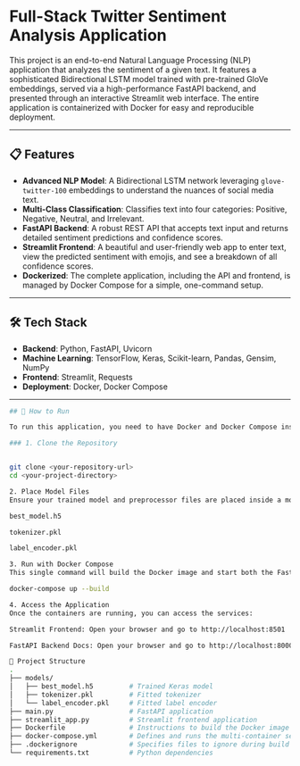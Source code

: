 # Full-Stack Twitter Sentiment Analysis Application

This project is an end-to-end Natural Language Processing (NLP) application that analyzes the sentiment of a given text. It features a sophisticated Bidirectional LSTM model trained with pre-trained GloVe embeddings, served via a high-performance FastAPI backend, and presented through an interactive Streamlit web interface. The entire application is containerized with Docker for easy and reproducible deployment.



---

## 📋 Features

-   **Advanced NLP Model**: A Bidirectional LSTM network leveraging `glove-twitter-100` embeddings to understand the nuances of social media text.
-   **Multi-Class Classification**: Classifies text into four categories: Positive, Negative, Neutral, and Irrelevant.
-   **FastAPI Backend**: A robust REST API that accepts text input and returns detailed sentiment predictions and confidence scores.
-   **Streamlit Frontend**: A beautiful and user-friendly web app to enter text, view the predicted sentiment with emojis, and see a breakdown of all confidence scores.
-   **Dockerized**: The complete application, including the API and frontend, is managed by Docker Compose for a simple, one-command setup.

---

## 🛠️ Tech Stack

-   **Backend**: Python, FastAPI, Uvicorn
-   **Machine Learning**: TensorFlow, Keras, Scikit-learn, Pandas, Gensim, NumPy
-   **Frontend**: Streamlit, Requests
-   **Deployment**: Docker, Docker Compose

---
```bash
## 🚀 How to Run

To run this application, you need to have Docker and Docker Compose installed on your machine.

### 1. Clone the Repository


git clone <your-repository-url>
cd <your-project-directory>

2. Place Model Files
Ensure your trained model and preprocessor files are placed inside a models/ directory in the root of the project. This is a crucial step.

best_model.h5

tokenizer.pkl

label_encoder.pkl

3. Run with Docker Compose
This single command will build the Docker image and start both the FastAPI backend and the Streamlit frontend services.

docker-compose up --build

4. Access the Application
Once the containers are running, you can access the services:

Streamlit Frontend: Open your browser and go to http://localhost:8501

FastAPI Backend Docs: Open your browser and go to http://localhost:8000/docs

📁 Project Structure
.
├── models/
│   ├── best_model.h5         # Trained Keras model
│   ├── tokenizer.pkl         # Fitted tokenizer
│   └── label_encoder.pkl     # Fitted label encoder
├── main.py                   # FastAPI application
├── streamlit_app.py          # Streamlit frontend application
├── Dockerfile                # Instructions to build the Docker image
├── docker-compose.yml        # Defines and runs the multi-container setup
├── .dockerignore             # Specifies files to ignore during build
└── requirements.txt          # Python dependencies
